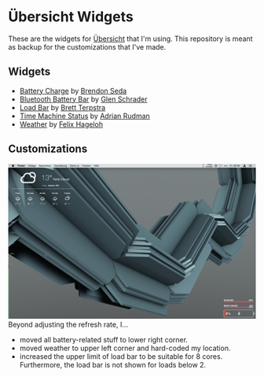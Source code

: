 # Übersicht Widgets
These are the widgets for [Übersicht](http://tracesof.net/uebersicht/) that I'm using. This repository is meant as backup for the customizations that I've made.

## Widgets
- [Battery Charge](https://github.com/bcseda/BatteryCharge) by [Brendon Seda](https://github.com/bcseda)
- [Bluetooth Battery Bar](https://github.com/gschrader/ubersicht-bluetooth-battery-bar) by [Glen Schrader](https://github.com/gschrader)
- [Load Bar](https://github.com/ttscoff/ubersicht-widgets/tree/master/loadbar) by [Brett Terpstra](https://github.com/ttscoff)
- [Time Machine Status](https://github.com/rudders/tmstatus) by [Adrian Rudman](https://github.com/rudders)
- [Weather](https://github.com/felixhageloh/weather-widget) by [Felix Hageloh](https://github.com/felixhageloh)

## Customizations
![alt-text](/screenshot.jpg)
Beyond adjusting the refresh rate, I...
- moved all battery-related stuff to lower right corner.
- moved weather to upper left corner and hard-coded my location.
- increased the upper limit of load bar to be suitable for 8 cores. Furthermore, the load bar is not shown for loads below 2.
